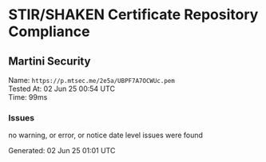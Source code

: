 # STIR/SHAKEN Certificate Repository Compliance

## Martini Security

Name: `https://p.mtsec.me/2e5a/UBPF7A7OCWUc.pem`\
Tested At: 02 Jun 25 00:54 UTC\
Time: 99ms

### Issues

no warning, or error, or notice date level issues were found

Generated: 02 Jun 25 01:01 UTC